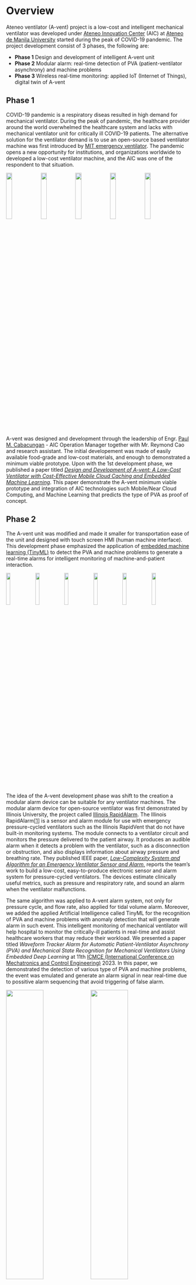 # Overview
Ateneo ventilator (A-vent) project is a low-cost and intelligent mechanical ventilator was developed under [Ateneo Innovation Center](https://www.ateneoinnovation.org/) (AIC) at [Ateneo de Manila University](https://www.ateneo.edu/) started during the peak of COVID-19 pandemic. The project development consist of 3 phases, the following are:
* **Phase 1** Design and development of intelligent A-vent unit
* **Phase 2** Modular alarm: real-time detection of PVA (patient-ventilator asynchrony) and machine problems
* **Phase 3** Wireless real-time monitoring: applied IoT (Internet of Things), digital twin of A-vent

## Phase 1
COVID-19 pandemic is a respiratory diseas resulted in high demand for mechanical ventilator. During the peak of pandemic, the healthcare provider around the world overwhelmed the healthcare system and lacks with mechanical ventilator unit for critically ill COVID-19 patients. The alternative solution for the ventilator demand is to use an open-source based ventilator machine was first introduced by [MIT emergency ventilator](https://emergency-vent.mit.edu/). The pandemic opens a new opportunity for institutions, and organizations worldwide to developed a low-cost ventilator machine, and the AIC was one of the respondent to that situation.

<img src="https://github.com/TronixLab/A-Vent-Project/blob/main/media/avent%201.1.jpg" width="18%"></img>  <img 
src="https://github.com/TronixLab/A-Vent-Project/blob/main/media/avent%201.2.jpg" width="18%"></img>  <img 
src="https://github.com/TronixLab/A-Vent-Project/blob/main/media/avent%201.3.jpg" width="18%"></img>  <img 
src="https://github.com/TronixLab/A-Vent-Project/blob/main/media/avent%201.4.jpg" width="18%"></img>  <img 
src="https://github.com/TronixLab/A-Vent-Project/blob/main/media/avent%201.5.jpg" width="18%"></img>

A-vent was designed and development through the leadership of Engr. [Paul M. Cabacungan](https://2012.ateneo.edu/ls/sose/ateneo-innovation-center/faculty/paul-m-cabacungan) - AIC Operation Manager together with Mr. Reymond Cao and research assistant. The initial developement was made of easily available food-grade and low-cost materials, and enough to demonstrated a minimum viable prototype. Upon with the 1st development phase, we published a paper titled [*Design and Development of A-vent: A Low-Cost Ventilator with Cost-Effective Mobile Cloud Caching and Embedded Machine Learning*](https://ieeexplore.ieee.org/document/9550920). This paper demonstrate the A-vent minimum viable prototype and integration of AIC technologies such Mobile/Near Cloud Computing, and Machine Learning that predicts the type of PVA as proof of concept.

## Phase 2
The A-vent unit was modified and made it smaller for transportation ease of the unit and designed with touch screen HMI (human machine interface). This development phase emphasized the application of [embedded machine learning (TinyML)](https://www.tinyml.org/) to detect the PVA and machine problems to generate a real-time alarms for intelligent monitoring of machine-and-patient interaction.

<img src="https://github.com/TronixLab/A-Vent-Project/blob/main/media/avent%202.1.jpg" width="15%"></img> <img src="https://github.com/TronixLab/A-Vent-Project/blob/main/media/avent%202.2.jpg" width="15%"></img> <img src="https://github.com/TronixLab/A-Vent-Project/blob/main/media/avent%202.3.jpg" width="15%"></img> <img src="https://github.com/TronixLab/A-Vent-Project/blob/main/media/avent%202.4.jpg" width="15%"></img> <img src="https://github.com/TronixLab/A-Vent-Project/blob/main/media/avent%202.5.jpg" width="15%"></img> <img src="https://github.com/TronixLab/A-Vent-Project/blob/main/media/avent%202.6.jpg" width="15%"></img> 

The idea of the A-vent development phase was shift to the creation a modular alarm device can be suitable for any ventilator machines. The modular alarm device for open-source ventilator was first demonstrated by Illinois University, the project called [Illinois RapidAlarm](https://rapidvent.grainger.illinois.edu/rapidalarm). The Illinois RapidAlarm[[1](https://rapidalarm.github.io/#!index.md)] is a sensor and alarm module for use with emergency pressure-cycled ventilators such as the Illinois RapidVent that do not have built-in monitoring systems. The module connects to a ventilator circuit and monitors the pressure delivered to the patient airway. It produces an audible alarm when it detects a problem with the ventilator, such as a disconnection or obstruction, and also displays information about airway pressure and breathing rate. They published IEEE paper, [*Low-Complexity System and Algorithm for an Emergency Ventilator Sensor and Alarm*,](https://ieeexplore.ieee.org/document/9184284) reports the team’s work to build a low-cost, easy-to-produce electronic sensor and alarm system for pressure-cycled ventilators. The devices estimate clinically useful metrics, such as pressure and respiratory rate, and sound an alarm when the ventilator malfunctions.

The same algorithm was applied to A-vent alarm system, not only for pressure cycle, and flow rate, also applied for tidal volume alarm. Moreover, we added the applied Artificial Intelligence called TinyML for the recognition of PVA and machine problems with anomaly detection that will generate alarm in such event. This intelligent monitoring of mechanical ventilator will help hospital to monitor the critically-ill patients in real-time and assist healthcare workers that may reduce their workload. We presented a paper titled *Waveform Tracker Alarm for Automatic Patient-Ventilator Asynchrony (PVA) and Mechanical State Recognition for Mechanical Ventilators Using Embedded Deep Learning* at 11th [ICMCE (International Conference on Mechatronics and Control Engineering)](http://www.icmce.org/) 2023. In this paper, we demonstrated the detection of various type of PVA and machine problems, the event was emulated and generate an alarm signal in near real-time due to possitive alarm sequencing that avoid triggering of false alarm.

<img src="https://github.com/TronixLab/A-Vent-Project/blob/main/media/PVA%20alarm.png" width="45%"></img> <img src="https://github.com/TronixLab/A-Vent-Project/blob/main/media/Machine%20alarm.png" width="45%"></img>

## Phase 3
In this development phase is the application of wireless sensor network, and IoT combined with the intelligent alarm device. It demonstrate a digital replica of the system through a remote dashboard called Digital Twin. It stored the data on the local server database and display the ventilator waveform and diagnosis on the web dashboard that can be access through a WLAN (wireless local area network).

<img src="https://github.com/TronixLab/A-Vent-Project/blob/main/media/avent%203.1.jpg" width="45%"></img> <img src="https://github.com/TronixLab/A-Vent-Project/blob/main/media/dashboard.png" width="45%"></img>

The dashboard consist of place holder images that represent the physical system. This this way, the data on the dashboard can be easily comprehended and to interpret. TinyML approach for ventilator machine alarm system demonstrated an decentralized processing or edge computing of the data, ensure the real-time operation for time-constrained applications are critical for medical devices.

# Main Components (Phase 2/3)
* [ESP32 DevKit Board](https://circuit.rocks/esp32-wifi-ble.html)
* [MPX5010DP Differential Pressure Sensor](https://www.digikey.com/en/products/detail/nxp-usa-inc/MPX5010DP/464054)
* [SFM3300 Sensirion Flow Meter](https://www.digikey.ph/en/products/detail/sensirion-ag/SFM3300-250-D/9857673)
* [4-Channel 16-bit Analog-to-Digital Converter Module](https://circuit.rocks/adc-16-bit-4-channel-ads1115-with-programmable-gain-amplifier)
* [4-Channel Logic Level Bidirectional Converter (3.3V/5V)](https://circuit.rocks/logic-converter-4-chanel-5v-3v)

# Schematic Diagram
![Schematic Diagram](https://github.com/TronixLab/A-Vent-Project/blob/main/media/Schematic%20Diagram.png)

# Dependencies
## Documentation
Prior to the replication of the prototype, it is important to read and study the following documentation for your reference.
* [Getting Started with ESP32](https://github.com/TronixLab/DOIT_ESP32_DevKit-v1_30P)
* [ESP32 Real-Time Operating System (FreeRTOS)](https://github.com/TronixLab/introduction-to-rtos)
* [MPX2010DP](https://github.com/TronixLab/MPX2010DP)
* [SFM3300](https://github.com/TronixLab/SFM3300)
* [BLE Fingertip Pulse Oximeter](https://github.com/TronixLab/BLE-Fingertip-Pulse-Oximeter-Jumper-Medical-)

## Arduino Libraries
See Arduino Documentation for [Installing Libraries](https://docs.arduino.cc/software/ide-v1/tutorials/installing-libraries). Add the following libraries to your Arduino IDE.
* [PubSubClient](https://github.com/knolleary/pubsubclient)
* [ArduinoJson](https://github.com/bblanchon/ArduinoJson)
* [Adafruit_ADS1X15](https://github.com/adafruit/Adafruit_ADS1X15)
* [MovingAverageFloat](https://github.com/pilotak/MovingAverageFloat)
* [A-Vent_PVA_Detection_inferencing](https://github.com/TronixLab/A-Vent-Project/blob/main/libraries/ei-a-vent-pva-detection-arduino-1.0.6.zip)

## Software
The following software needed to install are:
* [Arduino IDE](https://docs.arduino.cc/software/ide-v1)
* [Eclipse Mosquitto MQTT Broker](https://mosquitto.org/)
* [Node-RED](https://nodered.org/)
* [InfluxDB](https://www.influxdata.com/)
* [PostgreSQL](https://www.postgresql.org/)

# Software Installation
### Installing Mosquitto MQTT Broker on Window
To install the MQTT Broker on a Windows computer, please follow the steps below.
* 1. Download the MQTT Broker, version 1.6.x, and earlier are recommended for ease of use. [Download link](https://mosquitto.org/download/).
* 2. After downloading, double-click on the downloaded .exe file and follow the installation process.
* 3. Open Command Prompt as Administrator. Go to the folder/Path where you installed your broker. During the installation, please refer to the installation directory. In the Command Prompt run the following command according to your Mosquitto installation folder directory.
```
cd C:\Program Files\mosquitto
```
* 4. Execute the following commands to install Broker and start Mosquitto Service for Windows.
 ```
mosquitto install
net start mosquitto
```
This will automatically install the Mosquitto service on Windows. The Mosquitto can be tested by executing the following command.
```
mosquitto -h
mosquitto -v
```
* 5. Mosquitto service runs on port 1883 by design. In Windows, make sure port 1883 is available. To do so, open a command prompt and type the following command.
```
netstat -a
```
This will show all of your Windows computer's active service ports. If 1883 is shown, the port has been successfully opened for communication.
* 6. Open another Command Prompt as Administrator for publisher and subscriber. Navigate to the Mosquitto installed folder or path as stated in step 4. Execute the following Command to Subscribe to topic test_topic.
```
mosquitto_sub -t test_topic -h localhost
```
You can not receive data because there is no publisher at this time. To receive data, perform the following publisher steps in another command prompt and then search the subscriber terminal for received data. Execute the following command to Publish the message “Hello World”.
```
mosquitto_pub -t test_topic -h localhost -m "Hello World"
```
Now check your subscriber Command Prompt, you should get `Hello World`.
#### Mosquitto CLI Commands and flags
**Common Commands**
* `mosquitto` - running the Mosquitto broker.
* `mosquitto_pub` - command-line utility for publishing messages to a broker.
* `mosquitto_sub` - command-line utility for subscribing to topics on a broker.
**Common Flags**
* `-h` (help) - Display usage information.
* `-v` (verbose) - Use verbose logging (network status debugging).
* `-h` (host) - Specify the host to connect to. Defaults to localhost.
* `-p` (port) - Connect to the port specified. If not given, the default of 1883 for plain MQTT or 8883 for MQTT over TLS will be used.
* `-m` (message) - Send a single message from the command line.
* `-t` (topic) - The MQTT topic on which to publish the message.






